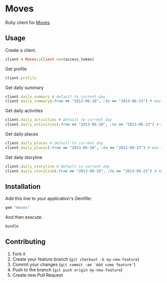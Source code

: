 # Moves

Ruby client for [Moves](http://www.moves-app.com/)

## Usage

Create a client.

```ruby
client = Moves::Client.new(access_token)
```

Get profile

```ruby
client.profile
```

Get daily summary

```ruby
client.daily_summary # default to current day
client.daily_summary(:from => "2013-06-20", :to => "2013-06-23") # max 31 days
```

Get daily activities

```ruby
client.daily_activities # default to current day
client.daily_activities(:from => "2013-06-20", :to => "2013-06-23") # max 7 days
```

Get daily places

```ruby
client.daily_places # default to current day
client.daily_places(:from => "2013-06-20", :to => "2013-06-23") # max 7 days
```

Get daily storyline

```ruby
client.daily_storyline # default to current day
client.daily_storyline(:from => "2013-06-20", :to => "2013-06-23") # max 7 days
```

## Installation

Add this line to your application's Gemfile:

```ruby
gem "moves"
```

And then execute:

```sh
bundle
```

## Contributing

1. Fork it
2. Create your feature branch (`git checkout -b my-new-feature`)
3. Commit your changes (`git commit -am 'Add some feature'`)
4. Push to the branch (`git push origin my-new-feature`)
5. Create new Pull Request
